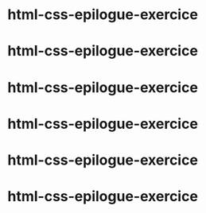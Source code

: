 # html-css-epilogue-exercice
# html-css-epilogue-exercice
# html-css-epilogue-exercice
# html-css-epilogue-exercice
# html-css-epilogue-exercice
# html-css-epilogue-exercice
